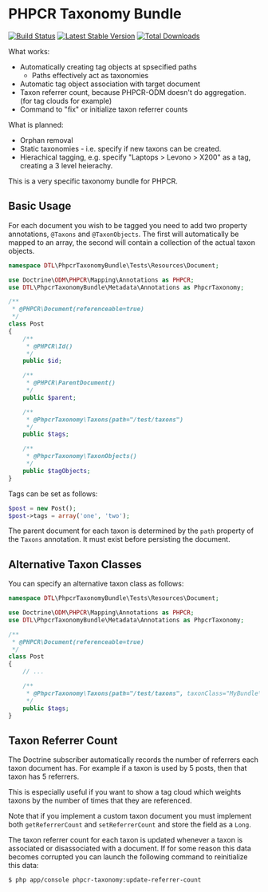 PHPCR Taxonomy Bundle
=====================

[![Build Status](https://secure.travis-ci.org/dantleech/PhpcrTaxonomyBundle.png)](http://travis-ci.org/dantleech/PhpcrTaxonomyBundle)
[![Latest Stable Version](https://poser.pugx.org/dantleech/phpcr-taxonomy-bundle/version.png)](https://packagist.org/packages/dantleech/phpcr-taxonomy-bundle)
[![Total Downloads](https://poser.pugx.org/dantleech/phpcr-taxonomy-bundle/d/total.png)](https://packagist.org/packages/dantleech/phpcr-taxonomy-bundle)

What works:

- Automatically creating tag objects at spsecified paths
  - Paths effectively act as taxonomies
- Automatic tag object association with target document
- Taxon referrer count, because PHPCR-ODM doesn't do aggregation. (for tag clouds for example)
- Command to "fix" or initialize taxon referrer counts

What is planned:

- Orphan removal
- Static taxonomies - i.e. specify if new taxons can be created.
- Hierachical tagging, e.g. specify "Laptops > Levono > X200" as a tag,
  creating a 3 level heierachy.

This is a very specific taxonomy bundle for PHPCR.

Basic Usage
-----------

For each document you wish to be tagged you need to add two property annotations, 
`@Taxons` and `@TaxonObjects`. The first will automatically be mapped to an
array, the second will contain a collection of the actual taxon objects.

````php
namespace DTL\PhpcrTaxonomyBundle\Tests\Resources\Document;

use Doctrine\ODM\PHPCR\Mapping\Annotations as PHPCR;
use DTL\PhpcrTaxonomyBundle\Metadata\Annotations as PhpcrTaxonomy;

/**
 * @PHPCR\Document(referenceable=true)
 */
class Post
{
    /**
     * @PHPCR\Id()
     */
    public $id;

    /**
     * @PHPCR\ParentDocument()
     */
    public $parent;

    /**
     * @PhpcrTaxonomy\Taxons(path="/test/taxons")
     */
    public $tags;

    /**
     * @PhpcrTaxonomy\TaxonObjects()
     */
    public $tagObjects;
}
````

Tags can be set as follows:

````php
$post = new Post();
$post->tags = array('one', 'two');
````

The parent document for each taxon is determined by the `path` property of the
`Taxons` annotation. It must exist before persisting the document.

Alternative Taxon Classes
-------------------------

You can specify an alternative taxon class as follows:

````php
namespace DTL\PhpcrTaxonomyBundle\Tests\Resources\Document;

use Doctrine\ODM\PHPCR\Mapping\Annotations as PHPCR;
use DTL\PhpcrTaxonomyBundle\Metadata\Annotations as PhpcrTaxonomy;

/**
 * @PHPCR\Document(referenceable=true)
 */
class Post
{
    // ...

    /**
     * @PhpcrTaxonomy\Taxons(path="/test/taxons", taxonClass="MyBundle\MyTaxonClass")
     */
    public $tags;
}
````

Taxon Referrer Count
--------------------

The Doctrine subscriber automatically records the number of referrers each
taxon document has. For example if a taxon is used by 5 posts, then that taxon
has 5 referrers.

This is especially useful if you want to show a tag cloud which weights taxons
by the number of times that they are referenced.

Note that if you implement a custom taxon document you must implement both
`getReferrerCount` and `setReferrerCount` and store the field as a `Long`.

The taxon referrer count for each taxon is updated whenever a taxon is
associated or disassociated with a document. If for some reason this data
becomes corrupted you can launch the following command to reinitialize this
data:

````bash
$ php app/console phpcr-taxonomy:update-referrer-count
````
